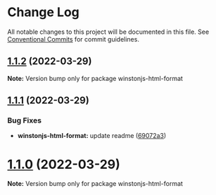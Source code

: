 # Change Log

All notable changes to this project will be documented in this file.
See [Conventional Commits](https://conventionalcommits.org) for commit guidelines.

## [1.1.2](https://github.com/kristijorgji/winstonjs-utils/compare/winstonjs-html-format@1.1.1...winstonjs-html-format@1.1.2) (2022-03-29)

**Note:** Version bump only for package winstonjs-html-format





## [1.1.1](https://github.com/kristijorgji/winstonjs-utils/compare/winstonjs-html-format@1.1.0...winstonjs-html-format@1.1.1) (2022-03-29)


### Bug Fixes

* **winstonjs-html-format:** update readme ([69072a3](https://github.com/kristijorgji/winstonjs-utils/commit/69072a33dbefa154d653b452318067bfc0b5aca3))





# [1.1.0](https://github.com/kristijorgji/winstonjs-utils/compare/winstonjs-html-format@1.1.0-beta.8...winstonjs-html-format@1.1.0) (2022-03-29)

**Note:** Version bump only for package winstonjs-html-format
